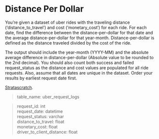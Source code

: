 # Distance Per Dollar

You’re given a dataset of uber rides with the traveling distance (‘distance_to_travel’) and cost (‘monetary_cost’) for each ride. For each date, find the difference between the distance-per-dollar for that date and the average distance-per-dollar for that year-month. Distance-per-dollar is defined as the distance traveled divided by the cost of the ride.

The output should include the year-month (YYYY-MM) and the absolute average difference in distance-per-dollar (Absolute value to be rounded to the 2nd decimal).
You should also count both success and failed request_status as the distance and cost values are populated for all ride requests. Also, assume that all dates are unique in the dataset. Order your results by earliest request date first.

[Stratascratch](https://platform.stratascratch.com/coding/10302-distance-per-dollar?utm_source=youtube&utm_medium=click&utm_campaign=YT+description+link&code_type=1).

> table_name: uber_request_logs

> request_id: int <br>
> request_date: datetime <br>
> request_status: varchar <br>
> distance_to_travel: float <br>
> monetary_cost: float <br>
> driver_to_client_distance: float